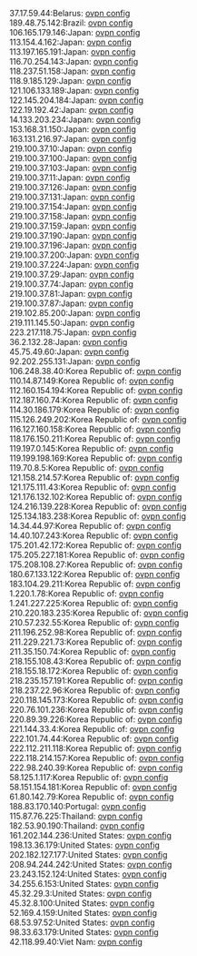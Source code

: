 37.17.59.44:Belarus: [ovpn config](vpn/37_17_59_44.ovpn)  
189.48.75.142:Brazil: [ovpn config](vpn/189_48_75_142.ovpn)  
106.165.179.146:Japan: [ovpn config](vpn/106_165_179_146.ovpn)  
113.154.4.162:Japan: [ovpn config](vpn/113_154_4_162.ovpn)  
113.197.165.191:Japan: [ovpn config](vpn/113_197_165_191.ovpn)  
116.70.254.143:Japan: [ovpn config](vpn/116_70_254_143.ovpn)  
118.237.51.158:Japan: [ovpn config](vpn/118_237_51_158.ovpn)  
118.9.185.129:Japan: [ovpn config](vpn/118_9_185_129.ovpn)  
121.106.133.189:Japan: [ovpn config](vpn/121_106_133_189.ovpn)  
122.145.204.184:Japan: [ovpn config](vpn/122_145_204_184.ovpn)  
122.19.192.42:Japan: [ovpn config](vpn/122_19_192_42.ovpn)  
14.133.203.234:Japan: [ovpn config](vpn/14_133_203_234.ovpn)  
153.168.31.150:Japan: [ovpn config](vpn/153_168_31_150.ovpn)  
163.131.216.97:Japan: [ovpn config](vpn/163_131_216_97.ovpn)  
219.100.37.10:Japan: [ovpn config](vpn/219_100_37_10.ovpn)  
219.100.37.100:Japan: [ovpn config](vpn/219_100_37_100.ovpn)  
219.100.37.103:Japan: [ovpn config](vpn/219_100_37_103.ovpn)  
219.100.37.11:Japan: [ovpn config](vpn/219_100_37_11.ovpn)  
219.100.37.126:Japan: [ovpn config](vpn/219_100_37_126.ovpn)  
219.100.37.131:Japan: [ovpn config](vpn/219_100_37_131.ovpn)  
219.100.37.154:Japan: [ovpn config](vpn/219_100_37_154.ovpn)  
219.100.37.158:Japan: [ovpn config](vpn/219_100_37_158.ovpn)  
219.100.37.159:Japan: [ovpn config](vpn/219_100_37_159.ovpn)  
219.100.37.190:Japan: [ovpn config](vpn/219_100_37_190.ovpn)  
219.100.37.196:Japan: [ovpn config](vpn/219_100_37_196.ovpn)  
219.100.37.200:Japan: [ovpn config](vpn/219_100_37_200.ovpn)  
219.100.37.224:Japan: [ovpn config](vpn/219_100_37_224.ovpn)  
219.100.37.29:Japan: [ovpn config](vpn/219_100_37_29.ovpn)  
219.100.37.74:Japan: [ovpn config](vpn/219_100_37_74.ovpn)  
219.100.37.81:Japan: [ovpn config](vpn/219_100_37_81.ovpn)  
219.100.37.87:Japan: [ovpn config](vpn/219_100_37_87.ovpn)  
219.102.85.200:Japan: [ovpn config](vpn/219_102_85_200.ovpn)  
219.111.145.50:Japan: [ovpn config](vpn/219_111_145_50.ovpn)  
223.217.118.75:Japan: [ovpn config](vpn/223_217_118_75.ovpn)  
36.2.132.28:Japan: [ovpn config](vpn/36_2_132_28.ovpn)  
45.75.49.60:Japan: [ovpn config](vpn/45_75_49_60.ovpn)  
92.202.255.131:Japan: [ovpn config](vpn/92_202_255_131.ovpn)  
106.248.38.40:Korea Republic of: [ovpn config](vpn/106_248_38_40.ovpn)  
110.14.87.149:Korea Republic of: [ovpn config](vpn/110_14_87_149.ovpn)  
112.160.154.194:Korea Republic of: [ovpn config](vpn/112_160_154_194.ovpn)  
112.187.160.74:Korea Republic of: [ovpn config](vpn/112_187_160_74.ovpn)  
114.30.186.179:Korea Republic of: [ovpn config](vpn/114_30_186_179.ovpn)  
115.126.249.202:Korea Republic of: [ovpn config](vpn/115_126_249_202.ovpn)  
116.127.160.158:Korea Republic of: [ovpn config](vpn/116_127_160_158.ovpn)  
118.176.150.211:Korea Republic of: [ovpn config](vpn/118_176_150_211.ovpn)  
119.197.0.145:Korea Republic of: [ovpn config](vpn/119_197_0_145.ovpn)  
119.199.198.169:Korea Republic of: [ovpn config](vpn/119_199_198_169.ovpn)  
119.70.8.5:Korea Republic of: [ovpn config](vpn/119_70_8_5.ovpn)  
121.158.214.57:Korea Republic of: [ovpn config](vpn/121_158_214_57.ovpn)  
121.175.111.43:Korea Republic of: [ovpn config](vpn/121_175_111_43.ovpn)  
121.176.132.102:Korea Republic of: [ovpn config](vpn/121_176_132_102.ovpn)  
124.216.139.228:Korea Republic of: [ovpn config](vpn/124_216_139_228.ovpn)  
125.134.183.238:Korea Republic of: [ovpn config](vpn/125_134_183_238.ovpn)  
14.34.44.97:Korea Republic of: [ovpn config](vpn/14_34_44_97.ovpn)  
14.40.107.243:Korea Republic of: [ovpn config](vpn/14_40_107_243.ovpn)  
175.201.42.172:Korea Republic of: [ovpn config](vpn/175_201_42_172.ovpn)  
175.205.227.181:Korea Republic of: [ovpn config](vpn/175_205_227_181.ovpn)  
175.208.108.27:Korea Republic of: [ovpn config](vpn/175_208_108_27.ovpn)  
180.67.133.122:Korea Republic of: [ovpn config](vpn/180_67_133_122.ovpn)  
183.104.29.211:Korea Republic of: [ovpn config](vpn/183_104_29_211.ovpn)  
1.220.1.78:Korea Republic of: [ovpn config](vpn/1_220_1_78.ovpn)  
1.241.227.225:Korea Republic of: [ovpn config](vpn/1_241_227_225.ovpn)  
210.220.183.235:Korea Republic of: [ovpn config](vpn/210_220_183_235.ovpn)  
210.57.232.55:Korea Republic of: [ovpn config](vpn/210_57_232_55.ovpn)  
211.196.252.98:Korea Republic of: [ovpn config](vpn/211_196_252_98.ovpn)  
211.229.221.73:Korea Republic of: [ovpn config](vpn/211_229_221_73.ovpn)  
211.35.150.74:Korea Republic of: [ovpn config](vpn/211_35_150_74.ovpn)  
218.155.108.43:Korea Republic of: [ovpn config](vpn/218_155_108_43.ovpn)  
218.155.18.172:Korea Republic of: [ovpn config](vpn/218_155_18_172.ovpn)  
218.235.157.191:Korea Republic of: [ovpn config](vpn/218_235_157_191.ovpn)  
218.237.22.96:Korea Republic of: [ovpn config](vpn/218_237_22_96.ovpn)  
220.118.145.173:Korea Republic of: [ovpn config](vpn/220_118_145_173.ovpn)  
220.76.101.236:Korea Republic of: [ovpn config](vpn/220_76_101_236.ovpn)  
220.89.39.226:Korea Republic of: [ovpn config](vpn/220_89_39_226.ovpn)  
221.144.33.4:Korea Republic of: [ovpn config](vpn/221_144_33_4.ovpn)  
222.101.74.44:Korea Republic of: [ovpn config](vpn/222_101_74_44.ovpn)  
222.112.211.118:Korea Republic of: [ovpn config](vpn/222_112_211_118.ovpn)  
222.118.214.157:Korea Republic of: [ovpn config](vpn/222_118_214_157.ovpn)  
222.98.240.39:Korea Republic of: [ovpn config](vpn/222_98_240_39.ovpn)  
58.125.1.117:Korea Republic of: [ovpn config](vpn/58_125_1_117.ovpn)  
58.151.154.181:Korea Republic of: [ovpn config](vpn/58_151_154_181.ovpn)  
61.80.142.79:Korea Republic of: [ovpn config](vpn/61_80_142_79.ovpn)  
188.83.170.140:Portugal: [ovpn config](vpn/188_83_170_140.ovpn)  
115.87.76.225:Thailand: [ovpn config](vpn/115_87_76_225.ovpn)  
182.53.90.190:Thailand: [ovpn config](vpn/182_53_90_190.ovpn)  
161.202.144.236:United States: [ovpn config](vpn/161_202_144_236.ovpn)  
198.13.36.179:United States: [ovpn config](vpn/198_13_36_179.ovpn)  
202.182.127.177:United States: [ovpn config](vpn/202_182_127_177.ovpn)  
208.94.244.242:United States: [ovpn config](vpn/208_94_244_242.ovpn)  
23.243.152.124:United States: [ovpn config](vpn/23_243_152_124.ovpn)  
34.255.6.153:United States: [ovpn config](vpn/34_255_6_153.ovpn)  
45.32.29.3:United States: [ovpn config](vpn/45_32_29_3.ovpn)  
45.32.8.100:United States: [ovpn config](vpn/45_32_8_100.ovpn)  
52.169.4.159:United States: [ovpn config](vpn/52_169_4_159.ovpn)  
68.53.97.52:United States: [ovpn config](vpn/68_53_97_52.ovpn)  
98.33.63.179:United States: [ovpn config](vpn/98_33_63_179.ovpn)  
42.118.99.40:Viet Nam: [ovpn config](vpn/42_118_99_40.ovpn)  
